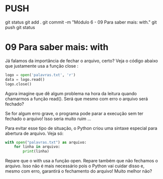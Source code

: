 
# ###################################################################################################################################################################
# ###################################################################################################################################################################
# PUSH

git status
git add .
git commit -m "Módulo 6 - 09 Para saber mais: with."
git push
git status


# ###################################################################################################################################################################
# ###################################################################################################################################################################
#  09 Para saber mais: with

Já falamos da importância de fechar o arquivo, certo? Veja o código abaixo que justamente usa a função close :

~~~~python
logo = open('palavras.txt', 'r')
data = logo.read()
logo.close()
~~~~

Agora imagine que dê algum problema na hora da leitura quando chamarmos a função read(). Será que mesmo com erro o arquivo será fechado?

Se for algum erro grave, o programa pode parar a execução sem ter fechado o arquivo! Isso seria muito ruim ...

Para evitar esse tipo de situação, o Python criou uma sintaxe especial para abertura de arquivo. Veja só:

~~~~python
with open("palavras.txt") as arquivo:
    for linha in arquivo:
        print(linha)
~~~~

Repare que o with usa a função open. Repare também que não fechamos o arquivo. Isso não é mais necessário pois o Python vai cuidar disso e, mesmo com erro, garantirá o fechamento do arquivo! Muito melhor não?